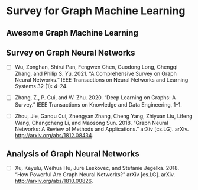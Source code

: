 # Survey for Graph Machine Learning


## Awesome Graph Machine Learning

## Survey on Graph Neural Networks
* [ ] Wu, Zonghan, Shirui Pan, Fengwen Chen, Guodong Long, Chengqi Zhang, and Philip S. Yu. 2021. “A Comprehensive Survey on Graph Neural Networks.” IEEE Transactions on Neural Networks and Learning Systems 32 (1): 4–24.
* [ ] Zhang, Z., P. Cui, and W. Zhu. 2020. “Deep Learning on Graphs: A Survey.” IEEE Transactions on Knowledge and Data Engineering, 1–1.
* [ ] Zhou, Jie, Ganqu Cui, Zhengyan Zhang, Cheng Yang, Zhiyuan Liu, Lifeng Wang, Changcheng Li, and Maosong Sun. 2018. “Graph Neural Networks: A Review of Methods and Applications.” arXiv [cs.LG]. arXiv. http://arxiv.org/abs/1812.08434.


## Analysis of Graph Neural Networks
* [ ] Xu, Keyulu, Weihua Hu, Jure Leskovec, and Stefanie Jegelka. 2018. “How Powerful Are Graph Neural Networks?” arXiv [cs.LG]. arXiv. http://arxiv.org/abs/1810.00826.
